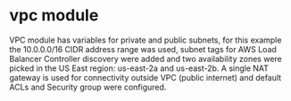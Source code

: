 # vpc module

VPC module has variables for private and public subnets, for this example the 10.0.0.0/16 CIDR address range was used, subnet tags for AWS Load Balancer Controller discovery were added and two availability zones were picked in the US East region: us-east-2a and us-east-2b. A single NAT gateway is used for connectivity outside VPC (public internet) and default ACLs and Security group were configured.